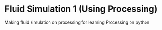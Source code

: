 # Fluid Simulation 1 (Using Processing)
Making fluid simulation on processing for learning Processing on python

